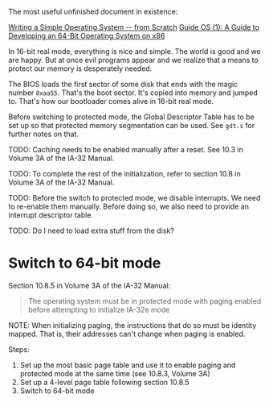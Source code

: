 The most useful unfinished document in existence:

[Writing a Simple Operating System -- from Scratch](https://www.cs.bham.ac.uk/~exr/lectures/opsys/10_11/lectures/os-dev.pdf)
[Guide OS (1): A Guide to Developing an 64-Bit Operating System on x86](https://codetector.org/post/guideos/1_intro_and_setuup/)

In 16-bit real mode, everything is nice and simple. The world is good and we are happy.
But at once evil programs appear and we realize that a means to protect our memory is
desperately needed.

The BIOS loads the first sector of some disk that ends with the magic number `0xaa55`.
That's the boot sector. It's copied into memory and jumped to. That's how our bootloader
comes alive in 16-bit real mode.

Before switching to protected mode, the Global Descriptor Table has to be set up so that
protected memory segmentation can be used. See `gdt.s` for further notes on that.

TODO: Caching needs to be enabled manually after a reset. See 10.3 in Volume 3A of
the IA-32 Manual.

TODO: To complete the rest of the initialization, refer to section 10.8 in Volume
3A of the IA-32 Manual.

TODO: Before the switch to protected mode, we disable interrupts. We need to
re-enable them manually. Before doing so, we also need to provide an interrupt
descriptor table.

TODO: Do I need to load extra stuff from the disk?

# Switch to 64-bit mode

Section 10.8.5 in Volume 3A of the IA-32 Manual:

> The operating system must be in protected mode with paging enabled before attempting to initialize IA-32e mode

NOTE: When initializing paging, the instructions that do so must be identity mapped. That is,
their addresses can't change when paging is enabled.

Steps:

1. Set up the most basic page table and use it to enable paging and protected
   mode at the same time (see 10.8.3, Volume 3A)
2. Set up a 4-level page table following section 10.8.5
3. Switch to 64-bit mode
